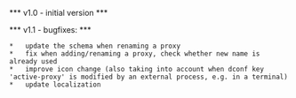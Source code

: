 *** v1.0 - initial version ***

*** v1.1 - bugfixes: ***
	
	*	update the schema when renaming a proxy
	*	fix when adding/renaming a proxy, check whether new name is already used
	*	improve icon change (also taking into account when dconf key 'active-proxy' is modified by an external process, e.g. in a terminal)
	*	update localization
        



